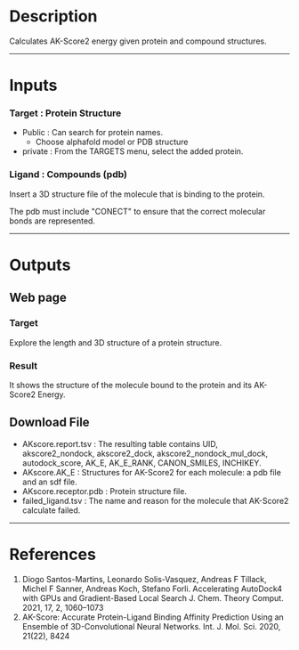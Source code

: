 # Description

Calculates AK-Score2 energy given protein and compound structures.

---
# Inputs
 ### Target : Protein Structure
 - Public : Can search for protein names.
   - Choose alphafold model or PDB structure
 - private : From the TARGETS menu, select the added protein.

### Ligand : Compounds (pdb)
Insert a 3D structure file of the molecule that is binding to the protein.

   The pdb must include "CONECT" to ensure that the correct molecular bonds are represented.

---
# Outputs
## Web page
### Target
Explore the length and 3D structure of a protein structure.
### Result
It shows the structure of the molecule bound to the protein and its AK-Score2 Energy.

## Download File
 - AKscore.report.tsv : The resulting table contains UID, akscore2_nondock, akscore2_dock, akscore2_nondock_mul_dock, autodock_score, AK_E, AK_E_RANK, CANON_SMILES, INCHIKEY.
 - AKscore.AK_E : Structures for AK-Score2 for each molecule: a pdb file and an sdf file.
 - AKscore.receptor.pdb : Protein structure file.
 - failed_ligand.tsv : The name and reason for the molecule that AK-Score2 calculate failed.



---
# References
1. Diogo Santos-Martins, Leonardo Solis-Vasquez, Andreas F Tillack, Michel F Sanner, Andreas Koch, Stefano Forli. Accelerating AutoDock4 with GPUs and Gradient-Based Local Search J. Chem. Theory Comput. 2021, 17, 2, 1060–1073
2. AK-Score: Accurate Protein-Ligand Binding Affinity Prediction Using an Ensemble of 3D-Convolutional Neural Networks. Int. J. Mol. Sci. 2020, 21(22), 8424
